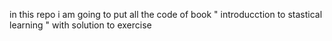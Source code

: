in this repo i am going to put all the code of book " introducction to stastical learning " with solution to exercise

